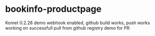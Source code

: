 # bookinfo-productpage
Komet 0.2.28 demo
webhook enabled, github build works, push works
working on successfull pull from github registry
demo for PR 
